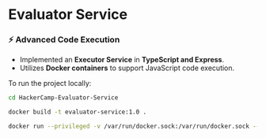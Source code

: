 # Evaluator Service

### ⚡ Advanced Code Execution

- Implemented an **Executor Service** in **TypeScript and Express**.
- Utilizes **Docker containers** to support JavaScript code execution.

To run the project locally:

```sh
cd HackerCamp-Evaluator-Service

docker build -t evaluator-service:1.0 .

docker run --privileged -v /var/run/docker.sock:/var/run/docker.sock --rm --name=evaluator-service-container --network mynetwork -p 4040:4040 evaluator-service:1.0

```
